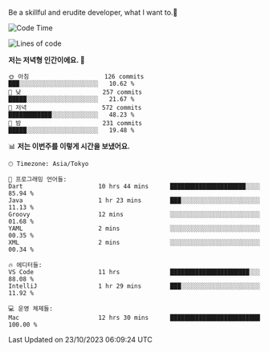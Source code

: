 Be a skillful and erudite developer, what I want to.👶

<!--START_SECTION:waka-->
![Code Time](http://img.shields.io/badge/Code%20Time-16%20hrs%208%20mins-blue)

![Lines of code](https://img.shields.io/badge/%EC%A0%80%EB%8A%94%20%EC%97%AC%ED%83%9C%EA%B9%8C%EC%A7%80%20-577.7%20thousand%20%EC%A4%84%EC%9D%98%20%EC%BD%94%EB%93%9C%EB%A5%BC%20%EC%9E%91%EC%84%B1%ED%96%88%EC%96%B4%EC%9A%94.-blue)

**저는 저녁형 인간이에요. 🦉** 

```text
🌞 아침                     126 commits         ███░░░░░░░░░░░░░░░░░░░░░░   10.62 % 
🌆 낮　                     257 commits         █████░░░░░░░░░░░░░░░░░░░░   21.67 % 
🌃 저녁                     572 commits         ████████████░░░░░░░░░░░░░   48.23 % 
🌙 밤　                     231 commits         █████░░░░░░░░░░░░░░░░░░░░   19.48 % 
```


📊 **저는 이번주를 이렇게 시간을 보냈어요.** 

```text
🕑︎ Timezone: Asia/Tokyo

💬 프로그래밍 언어들: 
Dart                     10 hrs 44 mins      █████████████████████░░░░   85.94 % 
Java                     1 hr 23 mins        ███░░░░░░░░░░░░░░░░░░░░░░   11.13 % 
Groovy                   12 mins             ░░░░░░░░░░░░░░░░░░░░░░░░░   01.68 % 
YAML                     2 mins              ░░░░░░░░░░░░░░░░░░░░░░░░░   00.35 % 
XML                      2 mins              ░░░░░░░░░░░░░░░░░░░░░░░░░   00.34 % 

🔥 에디터들: 
VS Code                  11 hrs              ██████████████████████░░░   88.08 % 
IntelliJ                 1 hr 29 mins        ███░░░░░░░░░░░░░░░░░░░░░░   11.92 % 

💻 운영 체제들: 
Mac                      12 hrs 30 mins      █████████████████████████   100.00 % 
```


 Last Updated on 23/10/2023 06:09:24 UTC
<!--END_SECTION:waka-->
